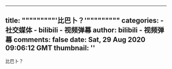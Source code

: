 
---
title: """""""""'比巴卜？'"""""""""
categories: 
    - 社交媒体
    - bilibili - 视频弹幕
author: bilibili - 视频弹幕
comments: false
date: Sat, 29 Aug 2020 09:06:12 GMT
thumbnail: ''
---

<div>   
比巴卜？  
</div>
            